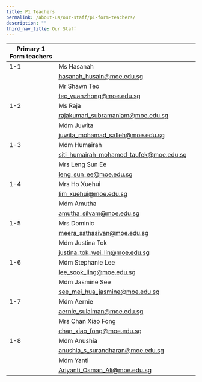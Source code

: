 ```yaml
---
title: P1 Teachers
permalink: /about-us/our-staff/p1-form-teachers/
description: ""
third_nav_title: Our Staff
---
```

| Primary 1 Form teachers |  | |
| -------- | -------- | -------- |
| 1-1   | Ms Hasanah    |     |
|     | hasanah_husain@moe.edu.sg   |     |
|     | Mr Shawn Teo   |     |
|     | teo_yuanzhong@moe.edu.sg     |     |
| 1-2     | Ms Raja    |     |
|     | rajakumari_subramaniam@moe.edu.sg  |     |
|     | Mdm Juwita  |     |
|     | juwita_mohamad_salleh@moe.edu.sg  |     |
| 1-3    | Mdm Humairah |     |
|     | siti_humairah_mohamed_taufek@moe.edu.sg  |     |
|     | Mrs Leng Sun Ee  |     |
|     | leng_sun_ee@moe.edu.sg  |     |
| 1-4    | Mrs Ho Xuehui  |     |
|     | lim_xuehui@moe.edu.sg  |     |
|     | Mdm Amutha  |     |
|     | amutha_silvam@moe.edu.sg  |     |
| 1-5    | Mrs Dominic  |     |
|     | meera_sathasivan@moe.edu.sg  |     |
|     | Mdm Justina Tok  |     |
|     | justina_tok_wei_lin@moe.edu.sg  |     |
|1-6     | Mdm Stephanie Lee  |     |
|     | lee_sook_ling@moe.edu.sg |     |
|     | Mdm Jasmine See |     |
|     |see_mei_hua_jasmine@moe.edu.sg  |     |
| 1-7    | Mdm Aernie |     |
|     | aernie_sulaiman@moe.edu.sg |     |
|     | Mrs Chan Xiao Fong |     |
|     | chan_xiao_fong@moe.edu.sg |     |
| 1-8    | Mdm Anushia |     |
|     | anushia_s_surandharan@moe.edu.sg |     |
|     | Mdm Yanti |     |
|    | Ariyanti_Osman_Ali@moe.edu.sg |     |
